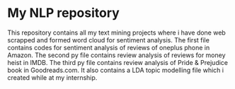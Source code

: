 # My NLP repository
This repository contains all my text mining projects  where i have done web scrapped and formed word cloud for sentiment analysis.
The first file contains codes for sentiment analysis of reviews of oneplus phone in Amazon.
The second py file contains review analysis of reviews for money heist in IMDB.
The third py file contains review analysis of Pride & Prejudice book in Goodreads.com.
It also contains a LDA topic modelling file which i created while at my internship.
